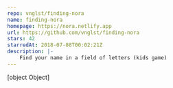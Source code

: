 ```yaml
---
repo: vnglst/finding-nora
name: finding-nora
homepage: https://nora.netlify.app
url: https://github.com/vnglst/finding-nora
stars: 42
starredAt: 2018-07-08T00:02:21Z
description: |-
    Find your name in a field of letters (kids game)
---
```


[object Object]
